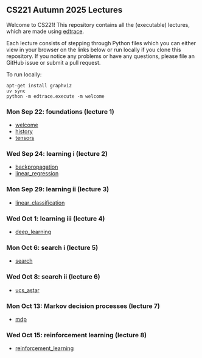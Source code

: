 ## CS221 Autumn 2025 Lectures

Welcome to CS221!  This repository contains all the (executable) lectures,
which are made using [edtrace](https://github.com/percyliang/edtrace).

Each lecture consists of stepping through Python files which you can either
view in your browser on the links below or run locally if you clone this
repository.  If you notice any problems or have any questions, please file an
GitHub issue or submit a pull request.

To run locally:

    apt-get install graphviz
    uv sync
    python -m edtrace.execute -m welcome

### Mon Sep 22: foundations (lecture 1)

- [welcome](https://stanford-cs221.github.io/autumn2025-lectures/?trace=welcome)
- [history](https://stanford-cs221.github.io/autumn2025-lectures/?trace=history)
- [tensors](https://stanford-cs221.github.io/autumn2025-lectures/?trace=tensors)

### Wed Sep 24: learning i (lecture 2)

- [backpropagation](https://stanford-cs221.github.io/autumn2025-lectures/?trace=backpropagation)
- [linear_regression](https://stanford-cs221.github.io/autumn2025-lectures/?trace=linear_regression)

### Mon Sep 29: learning ii (lecture 3)

- [linear_classification](https://stanford-cs221.github.io/autumn2025-lectures/?trace=linear_classification)

### Wed Oct 1: learning iii (lecture 4)

- [deep_learning](https://stanford-cs221.github.io/autumn2025-lectures/?trace=deep_learning)

### Mon Oct 6: search i (lecture 5)

- [search](https://stanford-cs221.github.io/autumn2025-lectures/?trace=search)

### Wed Oct 8: search ii (lecture 6)

- [ucs_astar](https://stanford-cs221.github.io/autumn2025-lectures/?trace=ucs_astar)

### Mon Oct 13: Markov decision processes (lecture 7)

- [mdp](https://stanford-cs221.github.io/autumn2025-lectures/?trace=mdp)

### Wed Oct 15: reinforcement learning (lecture 8)

- [reinforcement_learning](https://stanford-cs221.github.io/autumn2025-lectures/?trace=reinforcement_learning)
